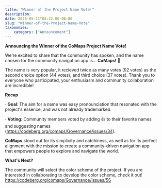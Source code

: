 ```yaml
---
title: "Winner of the Project Name Vote!"
description: 
date: 2025-05-21T08:22:00-08:00
slug: "Winner-of-the-Project-Name-Vote"
taxonomies:
    category: ["Announcement"]
---
```


**Announcing the Winner of the CoMaps Project Name Vote!**

We're excited to share that the community has spoken, and the name chosen for the community navigation app is... **CoMaps!** 🎉

The name is very popular, it recieved twice as many votes (92 votes) as the second choice option (44 votes), and third choice (37 votes). Thank you to everyone who participated, your enthusiasm and community collaboration are incredible!

**Recap**

·	**Goal**: The aim for a name was easy pronounciation that resonated with the project's essence, and was not already trademarked.

·	**Voting**: Community members voted by adding 👍 to their favorite names and suggesting names (https://codeberg.org/comaps/Governance/issues/34).

**CoMaps** stood out for its simplicity and catchiness, as well as for its perfect alignment with the mission to create a community-driven navigation app that empowers people to explore and navigate the world.

**What's Next?**

The community will select the color scheme of the project. If you are interested in collaborating to develop the color scheme, check it out! https://codeberg.org/comaps/Governance/issues/56

